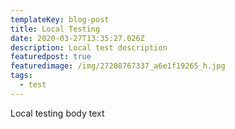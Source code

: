 ```yaml
---
templateKey: blog-post
title: Local Testing
date: 2020-03-27T13:35:27.026Z
description: Local test description
featuredpost: true
featuredimage: /img/27208767337_a6e1f19265_h.jpg
tags:
  - test
---
```

Local testing body text
